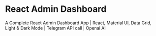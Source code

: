 # React Admin Dashboard

A Complete React Admin Dashboard App | React, Material UI, Data Grid, Light & Dark Mode | Telegram API call | Openai AI 


